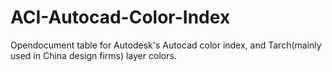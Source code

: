 # ACI-Autocad-Color-Index
Opendocument table for Autodesk's Autocad color index, and Tarch(mainly used in China design firms) layer colors.
